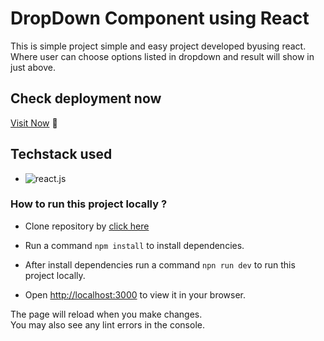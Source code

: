 # DropDown Component using React

This is simple project simple and easy project developed byusing react. Where user can choose options listed in dropdown and result will show in just above. 

## Check deployment now 

[Visit Now](https://dropdown-list-v4qn.onrender.com) 🚀

## Techstack used 
- ![react.js](https://img.shields.io/badge/React-20232A?style=for-the-badge&logo=react&logoColor=61DAFB)

### How to run this project locally ?
- Clone repository by [click here](https://github.com/Bhupendra-Giradkar/DropDown_List-)
  
- Run a command `npm install` to install dependencies.

- After install dependencies run a command `npn run dev` to run this project locally.

- Open [http://localhost:3000](http://localhost:3000) to view it in your browser.

The page will reload when you make changes.\
You may also see any lint errors in the console.



